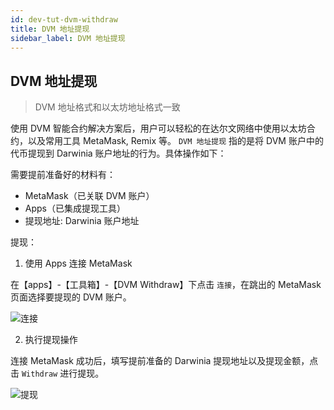 ```yaml
---
id: dev-tut-dvm-withdraw
title: DVM 地址提现
sidebar_label: DVM 地址提现
---
```


## DVM 地址提现

> DVM 地址格式和以太坊地址格式一致

使用 DVM 智能合约解决方案后，用户可以轻松的在达尔文网络中使用以太坊合约，以及常用工具 MetaMask, Remix 等。
`DVM 地址提现` 指的是将 DVM 账户中的代币提现到 Darwinia 账户地址的行为。具体操作如下：

需要提前准备好的材料有：

- MetaMask（已关联 DVM 账户）
- Apps（已集成提现工具）
- 提现地址: Darwinia 账户地址

提现：

1. 使用 Apps 连接 MetaMask

在【apps】-【工具箱】-【DVM Withdraw】下点击 `连接`，在跳出的 MetaMask 页面选择要提现的 DVM 账户。

![连接](assets/wiki-tut-dvm-withdraw-01.png)

2. 执行提现操作

连接 MetaMask 成功后，填写提前准备的 Darwinia 提现地址以及提现金额，点击 `Withdraw` 进行提现。

![提现](assets/wiki-tut-dvm-withdraw-02.png)